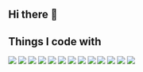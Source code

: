 ## Hi there 👋

<h2>Things I code with</h2>

<a target="_blank" rel="noopener noreferrer nofollow"><img src="https://img.shields.io/badge/Spring Boot-6DB33F?style=flat&logo=springboot&logoColor=FFFFFF"></a>
<a target="_blank" rel="noopener noreferrer nofollow"><img src="https://img.shields.io/badge/Java-007396?style=flat&logo=Java&logoColor=FFFFFF"/></a>
<a target="_blank" rel="noopener noreferrer nofollow"><img src="https://img.shields.io/badge/JPA-59666C?style=flat&logo=hibernate&logoColor=FFFFFF"/></a>
<a target="_blank" rel="noopener noreferrer nofollow"><img src="https://img.shields.io/badge/Spring Security-6DB33F?style=flat&logo=springsecurity&logoColor=FFFFFF"/></a>
<a target="_blank" rel="noopener noreferrer nofollow"><img src="https://img.shields.io/badge/PostgresSQL-4169E1?style=flat&logo=postgresql&logoColor=FFFFFF"/></a>
<a target="_blank" rel="noopener noreferrer nofollow"><img src="https://img.shields.io/badge/AWS S3-569A31?style=flat&logo=amazons3&logoColor=FFFFFF"/></a>
<a target="_blank" rel="noopener noreferrer nofollow"><img src="https://img.shields.io/badge/Nginx-009639?style=flat&logo=nginx&logoColor=FFFFFF"/></a>
<a target="_blank" rel="noopener noreferrer nofollow"><img src="https://img.shields.io/badge/AWS EC2-FF9900?style=flat&logo=amazonec2&logoColor=FFFFFF"/></a>
<a target="_blank" rel="noopener noreferrer nofollow"><img src="https://img.shields.io/badge/AWS JUnit5-25A162?style=flat&logo=junit5&logoColor=FFFFFF"/></a>
<a target="_blank" rel="noopener noreferrer nofollow"><img src="https://img.shields.io/badge/Mockito-25A162?style=flat&logo=Mockito&logoColor=FFFFFF"/></a>
<a target="_blank" rel="noopener noreferrer nofollow"><img src="https://img.shields.io/badge/Linux-FCC624?style=flat&logo=linux&logoColor=FFFFFF"/></a>
<a target="_blank" rel="noopener noreferrer nofollow"><img src="https://img.shields.io/badge/Git-F05032?style=flat&logo=git&logoColor=FFFFFF"/></a>
<a target="_blank" rel="noopener noreferrer nofollow"><img src="https://img.shields.io/badge/Jenkins-D24939?style=flat&logo=jenkins&logoColor=FFFFFF"/></a>

<!--
**5innim/5innim** is a ✨ _special_ ✨ repository because its `README.md` (this file) appears on your GitHub profile.

Here are some ideas to get you started:

- 🔭 I’m currently working on ...
- 🌱 I’m currently learning ...
- 👯 I’m looking to collaborate on ...
- 🤔 I’m looking for help with ...
- 💬 Ask me about ...
- 📫 How to reach me: ...
- 😄 Pronouns: ...
- ⚡ Fun fact: ...
-->
